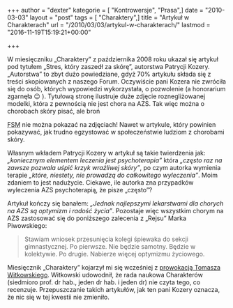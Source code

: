 +++
author = "dexter"
kategorie = [ "Kontrowersje", "Prasa",]
date = "2010-03-03"
layout = "post"
tags = [ "Charaktery",]
title = "Artykuł w Charakterach"
url = "/2010/03/03/artykul-w-charakterach/"
lastmod = "2016-11-19T15:19:21+00:00"

+++

W miesięczniku &#8222;Charaktery&#8221; z października 2008 roku ukazał się artykuł pod tytułem &#8222;Stres, który zaszedł za skórę&#8221;, autorstwa Patrycji Kozery. &#8222;Autorstwa&#8221; to zbyt dużo powiedziane, gdyż 70% artykułu składa się z treści skopiowanych z naszego Forum. <!--more-->Oczywiście pani Kozera nie zwróciła się do osób, których wypowiedzi wykorzystała, o pozwolenie (a honorarium zgarnęła 😉 ). Tytułową stronę ilustruje duże zdjęcie roznegliżowanej modelki, która z pewnością nie jest chora na AZS. Tak więc można o chorobach skóry pisać, ale broń 

<acronym title="Latający Potwór Spaghetti">FSM</acronym> nie można pokazać na zdjęciach! Nawet w artykule, który powinien pokazywać, jak trudno egzystować w społeczeństwie ludziom z chorobami skóry.
  
Własnym wkładem Patrycji Kozery w artykuł są takie twierdzenia jak: _&#8222;koniecznym elementem leczenia jest psychoterapia&#8221;_ która _&#8222;często raz na zawsze pozwala uśpić krzyk wrażliwej skóry&#8221;_, po czym autorka wymienia terapie _&#8222;które, niestety, nie prowadzą do całkowitego wyleczenia&#8221;_. Moim zdaniem to jest nadużycie. Ciekawe, ile autorka zna przypadków wyleczenia AZS psychoterapią, że pisze &#8222;często&#8221;?
  
Artykuł kończy się banałem: _&#8222;Jednak najlepszymi lekarstwami dla chorych na AZS są optymizm i radość życia&#8221;_. Pozostaje więc wszystkim chorym na AZS zastosować się do poniższego zalecenia z &#8222;Rejsu&#8221; Marka Piwowskiego:

> Stawiam wniosek przesunięcia kolegi śpiewaka do sekcji gimnastycznej. Po pierwsze. Nie będzie samotny. Będzie w kolektywie. Po drugie. Nabierze więcej optymizmu życiowego.

Miesięcznik &#8222;Charaktery&#8221; kojarzył mi się wcześniej z [prowokacją Tomasza Witkowskiego][1]. Witkowski udowodnił, że rada naukowa Charakterów (siedmioro prof. dr hab., jeden dr hab. i jeden dr) nie czyta tego, co recenzuje. Przepuszczanie takich artykułów, jak ten pani Kozery oznacza, że nic się w tej kwestii nie zmieniło.

 [1]: http://www.tomaszwitkowski.pl/page0.php